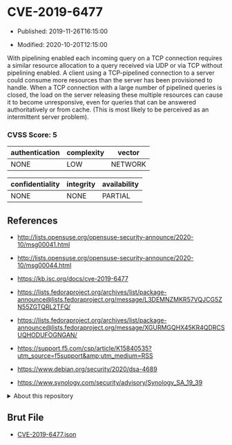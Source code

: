 # CVE-2019-6477

- Published: 2019-11-26T16:15:00

- Modified: 2020-10-20T12:15:00

With pipelining enabled each incoming query on a TCP connection requires a similar resource allocation to a query received via UDP or via TCP without pipelining enabled. A client using a TCP-pipelined connection to a server could consume more resources than the server has been provisioned to handle. When a TCP connection with a large number of pipelined queries is closed, the load on the server releasing these multiple resources can cause it to become unresponsive, even for queries that can be answered authoritatively or from cache. (This is most likely to be perceived as an intermittent server problem).

### CVSS Score: **5**

| authentication | complexity | vector |
| --- | --- | --- |
| NONE | LOW | NETWORK |

| confidentiality | integrity | availability |
| --- | --- | --- |
| NONE | NONE | PARTIAL |

## References

* http://lists.opensuse.org/opensuse-security-announce/2020-10/msg00041.html

* http://lists.opensuse.org/opensuse-security-announce/2020-10/msg00044.html

* https://kb.isc.org/docs/cve-2019-6477

* https://lists.fedoraproject.org/archives/list/package-announce@lists.fedoraproject.org/message/L3DEMNZMKR57VQJCG5ZN55ZGTQRL2TFQ/

* https://lists.fedoraproject.org/archives/list/package-announce@lists.fedoraproject.org/message/XGURMGQHX45KR4QDRCSUQHODUFOGNGAN/

* https://support.f5.com/csp/article/K15840535?utm_source=f5support&amp;utm_medium=RSS

* https://www.debian.org/security/2020/dsa-4689

* https://www.synology.com/security/advisory/Synology_SA_19_39

<details>
<summary>About this repository</summary> 

  This repository is part of the project [Live Hack CVE](https://github.com/Live-Hack-CVE). Main website can be found [www.live-hack.org](https://www.live-hack.org) 
  
  Made by [Sn0wAlice](https://github.com/Sn0wAlice) for the people that care about security and need to have a feed of the latest CVEs. Hope you enjoy it, don't forget to star the repo and follow me on [Twitter](https://twitter.com/Sn0wAlice) and [Github](https://github.com/Sn0wAlice). And that is my [personnal website](https://www.alice-snow.me/)

  - [Home Page](https://github.com/Live-Hack-CVE)
  - [Framework](https://github.com/Live-Hack-CVE/cve-framework)
  - [CVE database](https://github.com/Live-Hack-CVE/full_database)
  - [Changelog](https://github.com/Live-Hack-CVE/Changelog)
</details>

## Brut File

* [CVE-2019-6477.json](https://raw.githubusercontent.com/Live-Hack-CVE/full_database/main/cves/2019/CVE-2019-6477.json)

